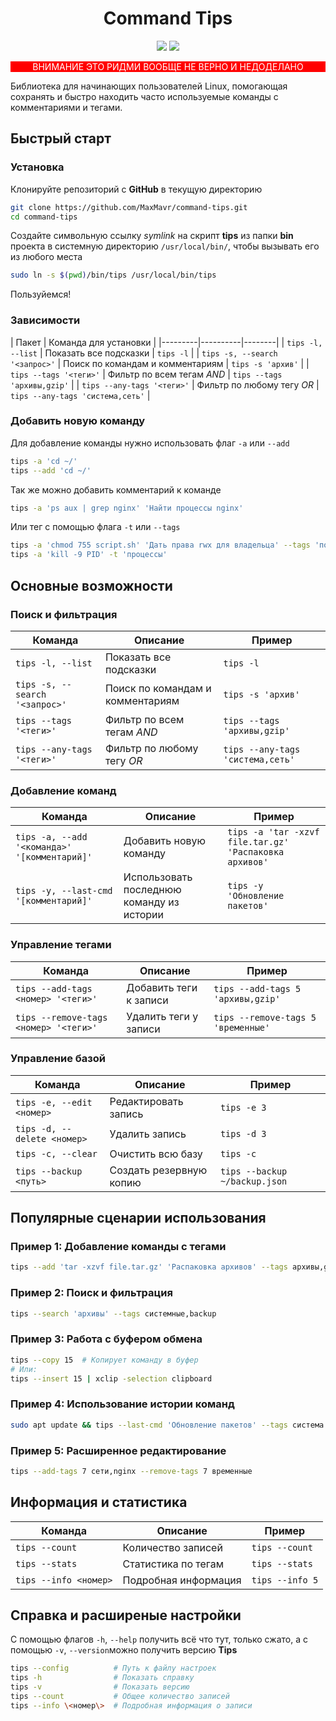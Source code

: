 <h1 align="center">Command Tips</h1>
<p align="center">

<img src="https://img.shields.io/badge/made%20by-MaxMavr-fcbf49" >

<img src="https://img.shields.io/badge/version-1.0.0-a7c957">
</p>

<p align="center" style="background-color: red; color: white;">
ВНИМАНИЕ ЭТО РИДМИ ВООБЩЕ НЕ ВЕРНО И НЕДОДЕЛАНО
</p>

Библиотека для начинающих пользователей Linux, помогающая сохранять и быстро находить часто используемые команды с комментариями и тегами.

## Быстрый старт

### Установка
Клонируйте репозиторий с __GitHub__ в текущую директорию
```bash
git clone https://github.com/MaxMavr/command-tips.git
cd command-tips
```
Создайте символьную ссылку _symlink_ на скрипт __tips__ из папки __bin__ проекта 
в системную директорию `/usr/local/bin/`, чтобы вызывать его из любого места
```bash
sudo ln -s $(pwd)/bin/tips /usr/local/bin/tips
```
Пользуйемся!

### Зависимости
| Пакет | Команда для установки |
|---------|----------|--------|
| `tips -l, --list` | Показать все подсказки | `tips -l` |
| `tips -s, --search '<запрос>'` | Поиск по командам и комментариям | `tips -s 'архив'` |
| `tips --tags '<теги>'` | Фильтр по всем тегам *AND* | `tips --tags 'архивы,gzip'` |
| `tips --any-tags '<теги>'` | Фильтр по любому тегу *OR* | `tips --any-tags 'система,сеть'` |

### Добавить новую команду
Для добавление команды нужно использовать флаг `-a` или `--add`
```bash
tips -a 'cd ~/'
tips --add 'cd ~/'
```
Так же можно добавить комментарий к команде
```bash
tips -a 'ps aux | grep nginx' 'Найти процессы nginx'
```
Или тег с помощью флага `-t` или `--tags`
```bash
tips -a 'chmod 755 script.sh' 'Дать права rwx для владельца' --tags 'пользователи,права'
tips -a 'kill -9 PID' -t 'процессы'
```

## Основные возможности

### Поиск и фильтрация
| Команда | Описание | Пример |
|---------|----------|--------|
| `tips -l, --list` | Показать все подсказки | `tips -l` |
| `tips -s, --search '<запрос>'` | Поиск по командам и комментариям | `tips -s 'архив'` |
| `tips --tags '<теги>'` | Фильтр по всем тегам *AND* | `tips --tags 'архивы,gzip'` |
| `tips --any-tags '<теги>'` | Фильтр по любому тегу *OR* | `tips --any-tags 'система,сеть'` |

### Добавление команд
| Команда | Описание | Пример |
|---------|----------|--------|
| `tips -a, --add '<команда>' '[комментарий]'` | Добавить новую команду | `tips -a 'tar -xzvf file.tar.gz' 'Распаковка архивов'` |
| `tips -y, --last-cmd '[комментарий]'` | Использовать последнюю команду из истории | `tips -y 'Обновление пакетов'` |

### Управление тегами
| Команда | Описание | Пример |
|---------|----------|--------|
| `tips --add-tags <номер> '<теги>'` | Добавить теги к записи | `tips --add-tags 5 'архивы,gzip'` |
| `tips --remove-tags <номер> '<теги>'` | Удалить теги у записи | `tips --remove-tags 5 'временные'` |

### Управление базой
| Команда | Описание | Пример |
|---------|----------|--------|
| `tips -e, --edit <номер>` | Редактировать запись | `tips -e 3` |
| `tips -d, --delete <номер>` | Удалить запись | `tips -d 3` |
| `tips -c, --clear` | Очистить всю базу | `tips -c` |
| `tips --backup <путь>` | Создать резервную копию | `tips --backup ~/backup.json` |

## Популярные сценарии использования

### Пример 1: Добавление команды с тегами
```bash
tips --add 'tar -xzvf file.tar.gz' 'Распаковка архивов' --tags архивы,gzip
```

### Пример 2: Поиск и фильтрация
```bash
tips --search 'архивы' --tags системные,backup
```

### Пример 3: Работа с буфером обмена
```bash
tips --copy 15  # Копирует команду в буфер
# Или:
tips --insert 15 | xclip -selection clipboard
```

### Пример 4: Использование истории команд
```bash
sudo apt update && tips --last-cmd 'Обновление пакетов' --tags система
```

### Пример 5: Расширенное редактирование
```bash
tips --add-tags 7 сети,nginx --remove-tags 7 временные
```

## Информация и статистика
| Команда | Описание | Пример |
|---------|----------|--------|
| `tips --count` | Количество записей | `tips --count` |
| `tips --stats` | Статистика по тегам | `tips --stats` |
| `tips --info <номер>` | Подробная информация | `tips --info 5` |

## Справка и расширеные настройки
С помощью флагов `-h`, `--help` получить всё что тут, только сжато, а с помощью `-v`, `--version`можно получить версию __Tips__
```bash
tips --config          # Путь к файлу настроек
tips -h                # Показать справку
tips -v                # Показать версию
tips --count           # Общее количество записей
tips --info \<номер\>  # Подробная информация о записи
```